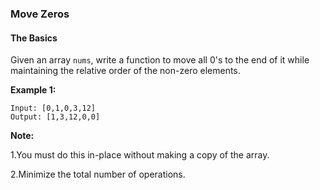 ### Move Zeros
#### The Basics

Given an array `nums`, write a function to move all 0's to the end of it while maintaining the relative order of the non-zero elements.

**Example 1:**

	Input: [0,1,0,3,12]
	Output: [1,3,12,0,0]
	
**Note:**
	
1.You must do this in-place without making a copy of the array.

2.Minimize the total number of operations.